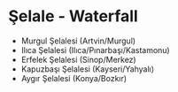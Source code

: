 # Şelale - Waterfall
 - Murgul Şelalesi (Artvin/Murgul)
 - Ilıca Şelalesi (Ilıca/Pınarbaşı/Kastamonu)
 - Erfelek Şelalesi (Sinop/Merkez)
 - Kapuzbaşı Şelalesi (Kayseri/Yahyalı)
 - Aygır Şelalesi (Konya/Bozkır)